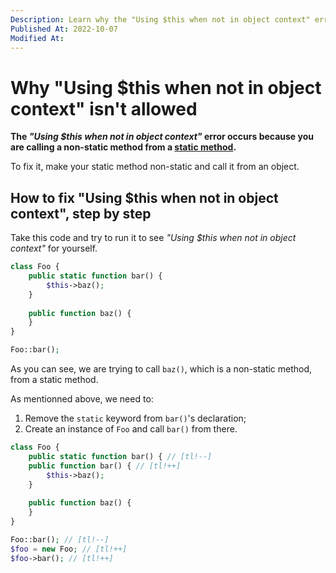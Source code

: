 ```yaml
---
Description: Learn why the "Using $this when not in object context" error happens, and let me show you the only way to fix.
Published At: 2022-10-07
Modified At:
---
```


# Why "Using $this when not in object context" isn't allowed

**The *"Using $this when not in object context"* error occurs because you are calling a non-static method from a [static method](https://www.php.net/manual/en/language.oop5.static.php#language.oop5.static.methods).**

To fix it, make your static method non-static and call it from an object.

## How to fix "Using $this when not in object context", step by step

Take this code and try to run it to see *"Using $this when not in object context"* for yourself.

```php
class Foo {
    public static function bar() {
        $this->baz();
    }
    
    public function baz() {
    }
}

Foo::bar();
```

As you can see, we are trying to call `baz()`, which is a non-static method, from a static method.

As mentionned above, we need to:
1. Remove the `static` keyword from `bar()`'s declaration;
2. Create an instance of `Foo` and call `bar()` from there.

```php
class Foo {
    public static function bar() { // [tl!--]
    public function bar() { // [tl!++]
        $this->baz();
    }
    
    public function baz() {
    }
}

Foo::bar(); // [tl!--]
$foo = new Foo; // [tl!++]
$foo->bar(); // [tl!++]
```
